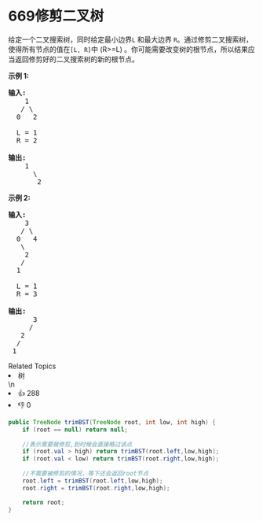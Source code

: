 # 669修剪二叉树

<p>给定一个二叉搜索树，同时给定最小边界<code>L</code>&nbsp;和最大边界&nbsp;<code>R</code>。通过修剪二叉搜索树，使得所有节点的值在<code>[L, R]</code>中 (R&gt;=L) 。你可能需要改变树的根节点，所以结果应当返回修剪好的二叉搜索树的新的根节点。</p>

<p><strong>示例 1:</strong></p>

<pre>
<strong>输入:</strong> 
    1
   / \
  0   2

  L = 1
  R = 2

<strong>输出:</strong> 
    1
      \
       2
</pre>

<p><strong>示例 2:</strong></p>

<pre>
<strong>输入:</strong> 
    3
   / \
  0   4
   \
    2
   /
  1

  L = 1
  R = 3

<strong>输出:</strong> 
      3
     / 
   2   
  /
 1
</pre>

<div><div>Related Topics</div><div><li>树</li></div></div>\n<div><li>👍 288</li><li>👎 0</li></div>





```java
public TreeNode trimBST(TreeNode root, int low, int high) {
    if (root == null) return null;
    
    //表示需要被修剪,到时候会直接略过该点
    if (root.val > high) return trimBST(root.left,low,high);
    if (root.val < low) return trimBST(root.right,low,high);
	
    //不需要被修剪的情况，等下还会返回root节点
    root.left = trimBST(root.left,low,high);
    root.right = trimBST(root.right,low,high);

    return root;
}
```

